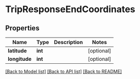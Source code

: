 # TripResponseEndCoordinates

## Properties
Name | Type | Description | Notes
------------ | ------------- | ------------- | -------------
**latitude** | **int** |  | [optional] 
**longitude** | **int** |  | [optional] 

[[Back to Model list]](../README.md#documentation-for-models) [[Back to API list]](../README.md#documentation-for-api-endpoints) [[Back to README]](../README.md)


